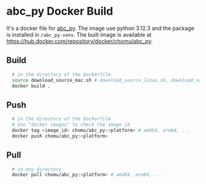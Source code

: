 # abc_py Docker Build

It's a docker file for [abc_py](https://github.com/krzhu/abc_py). The image use python 3.12.3 and the package is installed in `/abc_py-venv`. The built image is available at https://hub.docker.com/repository/docker/chomu/abc_py.

## Build

```bash
  # in the directory of the Dockerfile
  source download_source_mac.sh # download_source_linux.sh, download_source_win.ps1
  docker build .
```

## Push
  
  ```bash
    # in the directory of the Dockerfile
    # Use "docker images" to check the image id
    docker tag <image_id> chomu/abc_py:<platform> # amd64, arm64, ...
    docker push chomu/abc_py:<platform>
  ```

## Pull
  
  ```bash 
    # in any directory
    docker pull chomu/abc_py:<platform> # amd64, arm64, ...
  ```